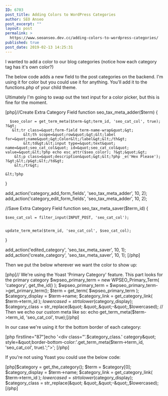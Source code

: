 ```yaml
---
ID: 6703
post_title: Adding Colors to WordPress Categories
author: SEO Anseo
post_excerpt: ""
layout: post
permalink: >
  https://www.seoanseo.dev.cc/adding-colors-to-wordpress-categories/
published: true
post_date: 2019-02-13 14:25:31
---
```

<!-- wp:paragraph -->
<p>I wanted to add a color to our blog categories (notice how each category tag has it's own color?)
</p>
<!-- /wp:paragraph -->

<!-- wp:paragraph -->
<p>
The below code adds a new field to the post categories on the backend. I'm using it for color but you could use it for anything. You'll add it to the functions.php of your child theme.
</p>
<!-- /wp:paragraph -->

<!-- wp:paragraph -->
<p>
Ultimately I'm going to swap out the text input for a color picker, but this is fine for the moment.
<br></p>
<!-- /wp:paragraph -->

<!-- wp:html -->
[php]//Create Extra Category Field
function seo_tax_meta_adder($term) {
     
      $seo_color = get_term_meta($term-&gt;term_id, 'seo_cat_col', true);
    ?&gt;
       &lt;tr class=&quot;form-field term-name-wrap&quot;&gt;
            &lt;th scope=&quot;row&quot;&gt;&lt;label for=&quot;name&quot;&gt;Color&lt;/label&gt;&lt;/th&gt;
            &lt;td&gt;&lt;input type=&quot;text&quot; name=&quot;seo_cat_col&quot; id=&quot;seo_cat_col&quot; value=&quot;&lt;?php echo esc_attr($seo_color); ?&gt;&quot;&gt;
        &lt;p class=&quot;description&quot;&gt;&lt;?php _e('Hex Please'); ?&gt;&lt;/p&gt;&lt;/td&gt;
        &lt;/tr&gt;
 
    &lt;?php
}
 
 
add_action('category_add_form_fields', 'seo_tax_meta_adder', 10, 2);
add_action('category_edit_form_fields', 'seo_tax_meta_adder', 10, 2);
 
 
//Save Extra Category Field
function seo_tax_meta_saver($term_id) {
 
    $seo_cat_col = filter_input(INPUT_POST, 'seo_cat_col');
 
 
    update_term_meta($term_id, 'seo_cat_col', $seo_cat_col);
 
}
 
add_action('edited_category', 'seo_tax_meta_saver', 10, 1);
add_action('create_category', 'seo_tax_meta_saver', 10, 1);
[/php]
<!-- /wp:html -->

<!-- wp:paragraph -->
<p> Then we put the below wherever we want the color to show up: </p>
<!-- /wp:paragraph -->

<!-- wp:html -->
[php]// We're using the Yoast 'Primary Category' feature. This part looks for the primary category
		$wpseo_primary_term = new WPSEO_Primary_Term( 'category', get_the_id() );
		$wpseo_primary_term = $wpseo_primary_term-&gt;get_primary_term();
$term = get_term( $wpseo_primary_term );
	$category_display = $term-&gt;name;
			$category_link = get_category_link( $term-&gt;term_id );
			$lowercased = strtolower($category_display);
		$category_class = str_replace(&quot; &quot;,&quot;-&quot;,$lowercased);
// Then we echo our custom meta like so:
echo get_term_meta($term-&gt;term_id, 'seo_cat_col', true);[/php]
<!-- /wp:html -->

<!-- wp:paragraph -->
<p>

In our case we're using it for the bottom border of each category:
</p>
<!-- /wp:paragraph -->

<!-- wp:html -->
[php firstline="87"]echo '&lt;div class=&quot;'.$category_class.' category&quot; style=&quot;border-bottom-color:'.get_term_meta($term-&gt;term_id, 'seo_cat_col', true).';&quot;&gt;';
[/php]
<!-- /wp:html -->

<!-- wp:paragraph -->
<p>If you're not using Yoast you could use the below code: </p>
<!-- /wp:paragraph -->

<!-- wp:html -->
[php]$category = get_the_category(); 
$term = $category[0];
$category_display = $term-&gt;name;
$category_link = get_category_link( $term-&gt;term_id );
$lowercased = strtolower($category_display);
$category_class = str_replace(&quot; &quot;,&quot;-&quot;,$lowercased);[/php]
<!-- /wp:html -->